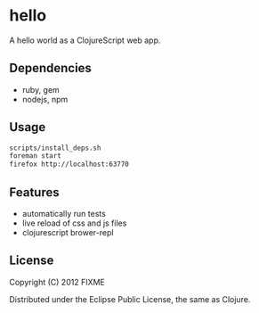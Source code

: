 # hello

A hello world as a ClojureScript web app.


## Dependencies

* ruby, gem
* nodejs, npm

## Usage

```bash
scripts/install_deps.sh
foreman start
firefox http://localhost:63770
```

## Features

* automatically run tests
* live reload of css and js files
* clojurescript brower-repl


## License

Copyright (C) 2012 FIXME

Distributed under the Eclipse Public License, the same as Clojure.
